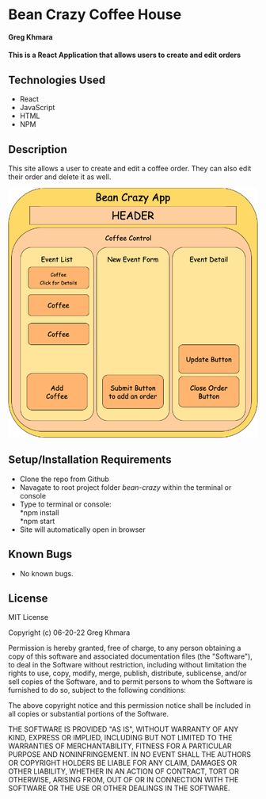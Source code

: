 # Bean Crazy Coffee House

#### Greg Khmara

#### This is a React Application that allows users to create and edit orders

## Technologies Used

* React
* JavaScript
* HTML
* NPM

## Description

This site allows a user to create and edit a coffee order. They can also edit their order and delete it as well.

![Wireframe](coffeeDiagram.png)

## Setup/Installation Requirements

* Clone the repo from Github
* Navagate to root project folder *bean-crazy* within the terminal or console
* Type to terminal or console:<br>*npm install<br>*npm start<br>
* Site will automatically open in browser

## Known Bugs

* No known bugs.

## License

MIT License

Copyright (c) 06-20-22 Greg Khmara

Permission is hereby granted, free of charge, to any person obtaining a copy
of this software and associated documentation files (the "Software"), to deal
in the Software without restriction, including without limitation the rights
to use, copy, modify, merge, publish, distribute, sublicense, and/or sell
copies of the Software, and to permit persons to whom the Software is
furnished to do so, subject to the following conditions:

The above copyright notice and this permission notice shall be included in all
copies or substantial portions of the Software.

THE SOFTWARE IS PROVIDED "AS IS", WITHOUT WARRANTY OF ANY KIND, EXPRESS OR
IMPLIED, INCLUDING BUT NOT LIMITED TO THE WARRANTIES OF MERCHANTABILITY,
FITNESS FOR A PARTICULAR PURPOSE AND NONINFRINGEMENT. IN NO EVENT SHALL THE
AUTHORS OR COPYRIGHT HOLDERS BE LIABLE FOR ANY CLAIM, DAMAGES OR OTHER
LIABILITY, WHETHER IN AN ACTION OF CONTRACT, TORT OR OTHERWISE, ARISING FROM,
OUT OF OR IN CONNECTION WITH THE SOFTWARE OR THE USE OR OTHER DEALINGS IN THE
SOFTWARE.